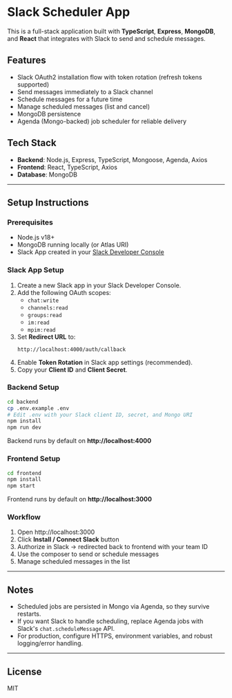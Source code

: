 # Slack Scheduler App

This is a full-stack application built with **TypeScript**, **Express**, **MongoDB**, and **React** that integrates with Slack to send and schedule messages.

## Features
- Slack OAuth2 installation flow with token rotation (refresh tokens supported)
- Send messages immediately to a Slack channel
- Schedule messages for a future time
- Manage scheduled messages (list and cancel)
- MongoDB persistence
- Agenda (Mongo-backed) job scheduler for reliable delivery

## Tech Stack
- **Backend**: Node.js, Express, TypeScript, Mongoose, Agenda, Axios
- **Frontend**: React, TypeScript, Axios
- **Database**: MongoDB

---

## Setup Instructions

### Prerequisites
- Node.js v18+
- MongoDB running locally (or Atlas URI)
- Slack App created in your [Slack Developer Console](https://api.slack.com/apps)

### Slack App Setup
1. Create a new Slack app in your Slack Developer Console.
2. Add the following OAuth scopes:
   - `chat:write`
   - `channels:read`
   - `groups:read`
   - `im:read`
   - `mpim:read`
3. Set **Redirect URL** to:
   ```
   http://localhost:4000/auth/callback
   ```
4. Enable **Token Rotation** in Slack app settings (recommended).
5. Copy your **Client ID** and **Client Secret**.

### Backend Setup
```bash
cd backend
cp .env.example .env
# Edit .env with your Slack client ID, secret, and Mongo URI
npm install
npm run dev
```

Backend runs by default on **http://localhost:4000**

### Frontend Setup
```bash
cd frontend
npm install
npm start
```

Frontend runs by default on **http://localhost:3000**

### Workflow
1. Open http://localhost:3000
2. Click **Install / Connect Slack** button
3. Authorize in Slack → redirected back to frontend with your team ID
4. Use the composer to send or schedule messages
5. Manage scheduled messages in the list

---

## Notes
- Scheduled jobs are persisted in Mongo via Agenda, so they survive restarts.
- If you want Slack to handle scheduling, replace Agenda jobs with Slack's `chat.scheduleMessage` API.
- For production, configure HTTPS, environment variables, and robust logging/error handling.

---

## License
MIT

